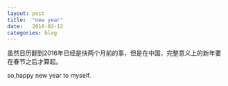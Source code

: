 ```yaml
---
layout: post
title:  "new year"
date:   2016-02-12
categories: blog
---
```


虽然日历翻到2016年已经是快两个月前的事，但是在中国，完整意义上的新年要在春节之后才算起。

so,happy new year to myself.


